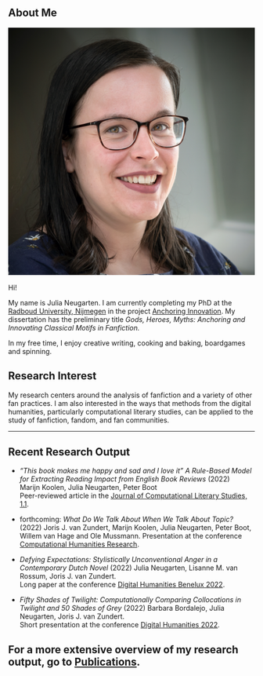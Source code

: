 
## About Me

<img class="profile-picture" src="profielfoto1.jpg">

Hi!

My name is Julia Neugarten. I am currently completing my PhD at the [Radboud University, Nijmegen](https://www.ru.nl/) in the project [Anchoring Innovation](https://anchoringinnovation.nl/).  My dissertation has the preliminary title _Gods, Heroes, Myths: Anchoring and Innovating Classical Motifs in Fanfiction._

In my free time, I enjoy creative writing, cooking and baking, boardgames and spinning.

## Research Interest

My research centers around the analysis of fanfiction and a variety of other fan practices. I am also interested in the ways that methods from the digital humanities, particularly computational literary studies, can be applied to the study of fanfiction, fandom, and fan communities.

---

## Recent Research Output

- *“This book makes me happy and sad and I love it” A Rule-Based Model for Extracting Reading Impact from English Book Reviews* (2022)  
Marijn Koolen, Julia Neugarten, Peter Boot  
Peer-reviewed article in the [Journal of Computational Literary Studies, 1.1](https://jcls.io/article/id/104/).

- forthcoming: *What Do We Talk About When We Talk About Topic?* (2022)
Joris J. van Zundert, Marijn Koolen, Julia Neugarten, Peter Boot, Willem van Hage and Ole Mussmann.
Presentation at the conference [Computational Humanities Research](https://2022.computational-humanities-research.org/programme).

- *Defying Expectations: Stylistically Unconventional Anger in a Contemporary Dutch Novel* (2022)
Julia Neugarten, Lisanne M. van Rossum, Joris J. van Zundert.  
Long paper at the conference [Digital Humanities Benelux 2022](https://zenodo.org/record/6594637#.Yqr1kKJBxPY).

- *Fifty Shades of Twilight: Computationally Comparing Collocations in Twilight and 50 Shades of Grey* (2022)
Barbara Bordalejo, Julia Neugarten, Joris J. van Zundert.  
Short presentation at the conference [Digital Humanities 2022](https://dh2022.dhii.asia/dh2022bookofabsts.pdf).

For a more extensive overview of my research output, go to [Publications](https://julianeugarten.github.io/julianeugarten/publications/).
---
